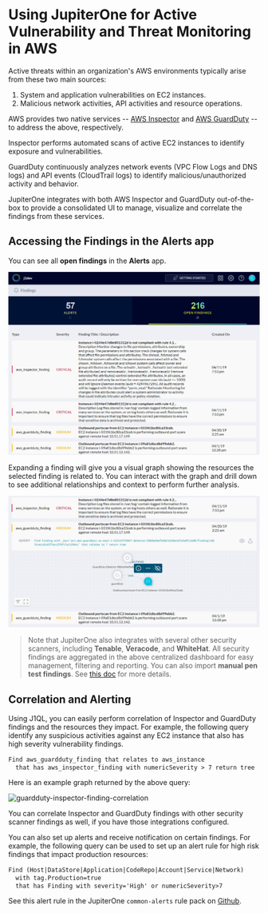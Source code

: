 # Using JupiterOne for Active Vulnerability and Threat Monitoring in AWS

Active threats within an organization's AWS environments typically arise from
these two main sources:

1. System and application vulnerabilities on EC2 instances.
2. Malicious network activities, API activities and resource operations.

AWS provides two native services -- [AWS Inspector][1] and [AWS GuardDuty][2] --
to address the above, respectively.

Inspector performs automated scans of active EC2 instances to identify exposure
and vulnerabilities.

GuardDuty continuously analyzes network events (VPC Flow Logs and DNS logs) and
API events (CloudTrail logs) to identify malicious/unauthorized activity and
behavior.

JupiterOne integrates with both AWS Inspector and GuardDuty out-of-the-box to
provide a consolidated UI to manage, visualize and correlate the findings from
these services.

## Accessing the Findings in the Alerts app

You can see all **open findings** in the **Alerts** app.

![alerts-findings](../assets/alerts-findings-grid.png)

Expanding a finding will give you a visual graph showing the resources the
selected finding is related to. You can interact with the graph and drill down
to see additional relationships and context to perform further analysis.

![alerts-findings](../assets/alerts-findings-graph.png)

> Note that JupiterOne also integrates with several other security scanners,
including **Tenable**, **Veracode**, and **WhiteHat**. All security findings are
aggregated in the above centralized dashboard for easy management, filtering and
reporting. You can also import **manual pen test findings**. See [this doc][3]
for more details.

## Correlation and Alerting

Using J1QL, you can easily perform correlation of Inspector and GuardDuty
findings and the resources they impact. For example, the following query
identify any suspicious activities against any EC2 instance that also has high
severity vulnerability findings.

```j1ql
Find aws_guardduty_finding that relates to aws_instance
  that has aws_inspector_finding with numericSeverity > 7 return tree
```

Here is an example graph returned by the above query:

![guardduty-inspector-finding-correlation]()

You can correlate Inspector and GuardDuty findings with other security scanner
findings as well, if you have those integrations configured.

You can also set up alerts and receive notification on certain findings. For
example, the following query can be used to set up an alert rule for high risk
findings that impact production resources:

```j1ql
Find (Host|DataStore|Application|CodeRepo|Account|Service|Network)
  with tag.Production=true
  that has Finding with severity='High' or numericSeverity>7
```

See this alert rule in the JupiterOne `common-alerts` rule pack on [Github][4].

[1]: https://docs.aws.amazon.com/inspector/latest/userguide/index.html
[2]: https://docs.aws.amazon.com/guardduty/latest/ug/what-is-guardduty.html
[3]: secops-artifacts-in-j1.md
[4]: https://github.com/JupiterOne/jupiterone-alert-rules/blob/master/rule-packs/common-alerts.json